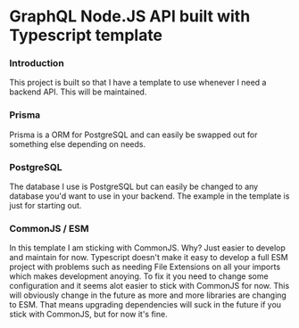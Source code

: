 # GraphQL Node.JS API built with Typescript template
### Introduction
This project is built so that I have a template to use whenever I need a backend API. This will be maintained. 

### Prisma
Prisma is a ORM for PostgreSQL and can easily be swapped out for something else depending on needs. 

### PostgreSQL 
The database I use is PostgreSQL but can easily be changed to any database you'd want to use in your backend. 
The example in the template is just for starting out. 

### CommonJS / ESM
In this template I am sticking with CommonJS. Why? Just easier to develop and maintain for now. Typescript doesn't make it easy to develop a full ESM 
project with problems such as needing File Extensions on all your imports which makes development anoying. To fix it you need to change some configuration and it seems alot easier to stick with CommonJS for now. This will obviously change in the future as more and more libraries are changing to ESM. That means upgrading dependencies will suck in the future if you stick with CommonJS, but for now it's fine. 

